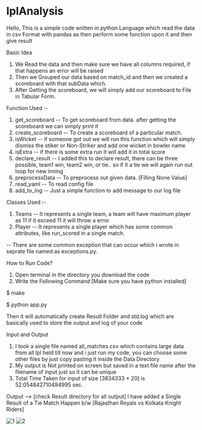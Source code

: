 # IplAnalysis
Hello, This is a simple code written in python Language which read the data in csv Format with pandas as then
perform some function upon it and then give result


Basic Idea
1. We Read the data and then make sure we have all columns required, if that happens an error will be raised
2. Then we Grouped our data based on match_id and then we created a scoreboard with that subData which.
3. After Getting the scoreboard, we will simply add our scoreboard to File in Tabular Form.

Function Used :-
1. get_scoreboard -- To get scoreboard from data. after getting the scoreboard we can simply print it
2. create_scoreboard -- To create a scoreboard of a particular match.
3. isWicket -- if someone got out we will run this function which will simply dismiss the stiker or Non-Striker and add one wicket in bowler name
4. isExtra -- if there is some extra run it will add it in total score
5. declare_result -- I added this to declare result, there can be three possible, team1 win, team2 win, or tie.. so if it a tie we will again run out loop for new inning
6. preprocessData -- To preprocess out given data. [Filling None Value]
7. read_yaml -- To read config file
8. add_to_log -- Just a simple function to add message to our log file


Classes Used :-
1. Teams -- It represents a single team,  a team will have maximum player as 11 if it exceed 11 it will throw a error
2. Player -- It represents a single player which has some common attributes, like run_scored in a single match.


-- There are some common exception that can occur which i wrote in seprate file named as exceptions.py.

How to Run Code?
1. Open terminal in the directory you download the code
2. Write the Following Command [Make sure you have python installed]

$ make

$ python app.py


Then it will automatically create Result Folder and std.log which are basically used to store the output and log of your code

Input and Output
1. I took a single file named all_matches.csv which contains large data from all Ipl held till now and i just run my code, you can choose some other files by just copy pasting it inside the Data Directory
2. My output is Not printed on screen but saved in a text file name after the filename of input just so it can be unique
3. Total Time Taken for input of size [3834333 * 20] is  52.054842710494995 sec.

Output --> [check Result directory for all output]
I have added a Single Result of a Tie Match Happen b/w [Rajasthan Royals vs Kolkata Knight Riders]

![1](https://user-images.githubusercontent.com/63579929/134929296-38a990fd-0367-444a-abc1-75f3a577deb7.png)
![2](https://user-images.githubusercontent.com/63579929/134929332-15dc3ea4-93f3-493f-81ae-f8c8ac31bd3f.png)

